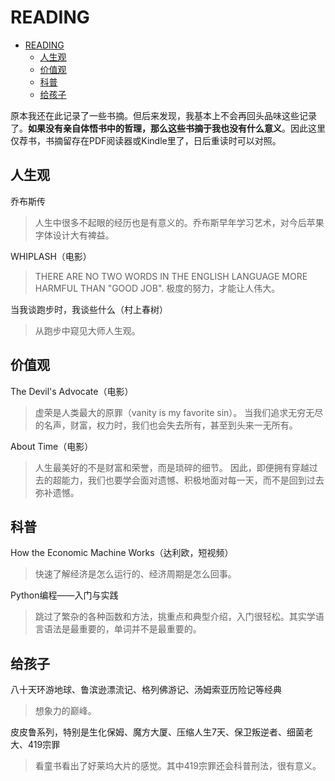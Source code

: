 # READING

- [READING](#reading)
  - [人生观](#人生观)
  - [价值观](#价值观)
  - [科普](#科普)
  - [给孩子](#给孩子)

原本我还在此记录了一些书摘。但后来发现，我基本上不会再回头品味这些记录了。**如果没有亲自体悟书中的哲理，那么这些书摘于我也没有什么意义**。因此这里仅荐书，书摘留存在PDF阅读器或Kindle里了，日后重读时可以对照。

## 人生观

乔布斯传
> 人生中很多不起眼的经历也是有意义的。乔布斯早年学习艺术，对今后苹果字体设计大有裨益。

WHIPLASH（电影）
> THERE ARE NO TWO WORDS IN THE ENGLISH LANGUAGE MORE HARMFUL THAN "GOOD JOB".
> 极度的努力，才能让人伟大。

当我谈跑步时，我谈些什么（村上春树）
> 从跑步中窥见大师人生观。

## 价值观

The Devil's Advocate（电影）
> 虚荣是人类最大的原罪（vanity is my favorite sin）。
> 当我们追求无穷无尽的名声，财富，权力时，我们也会失去所有，甚至到头来一无所有。

About Time（电影）
> 人生最美好的不是财富和荣誉，而是琐碎的细节。
> 因此，即便拥有穿越过去的超能力，我们也要学会面对遗憾、积极地面对每一天，而不是回到过去弥补遗憾。

## 科普

How the Economic Machine Works（达利欧，短视频）
> 快速了解经济是怎么运行的、经济周期是怎么回事。

Python编程——入门与实践
> 跳过了繁杂的各种函数和方法，挑重点和典型介绍，入门很轻松。其实学语言语法是最重要的，单词并不是最重要的。

## 给孩子

八十天环游地球、鲁滨逊漂流记、格列佛游记、汤姆索亚历险记等经典
> 想象力的巅峰。

皮皮鲁系列，特别是生化保姆、魔方大厦、压缩人生7天、保卫叛逆者、细菌老大、419宗罪
> 看童书看出了好莱坞大片的感觉。其中419宗罪还会科普刑法，很有意义。
